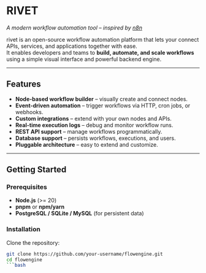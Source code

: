 # RIVET 
*A modern workflow automation tool – inspired by [n8n](https://n8n.io/)*

rivet is an open-source workflow automation platform that lets your connect APIs, services, and applications together with ease.  
It enables developers and teams to **build, automate, and scale workflows** using a simple visual interface and powerful backend engine.

---

##  Features

- **Node-based workflow builder** – visually create and connect nodes.  
- **Event-driven automation** – trigger workflows via HTTP, cron jobs, or webhooks.  
- **Custom integrations** – extend with your own nodes and APIs.  
- **Real-time execution logs** – debug and monitor workflow runs.  
- **REST API support** – manage workflows programmatically.  
- **Database support** – persists workflows, executions, and users. 
- **Pluggable architecture** – easy to extend and customize.

---

## Getting Started

### Prerequisites
- **Node.js** (>= 20)  
- **pnpm** or **npm/yarn**  
- **PostgreSQL / SQLite / MySQL** (for persistent data)  

### Installation

Clone the repository:

```bash
git clone https://github.com/your-username/flowengine.git
cd flowengine
```bash

